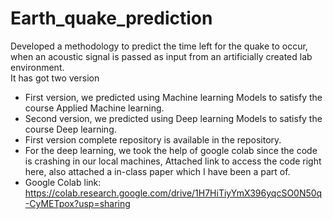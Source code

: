 # Earth_quake_prediction
Developed a methodology to predict the time left for the quake to occur, when an acoustic signal is passed as input from an artificially created lab environment.  
It has got two version  
- First version, we predicted using Machine learning Models to satisfy the course Applied Machine learning.
- Second version, we predicted using Deep learning Models to satisfy the course Deep learning.
- First version complete repository is available in the repository.
- For the deep learning, we took the help of google colab since the code is crashing in our local machines, Attached link to access the code right here, also attached a in-class paper which I have been a part of.
- Google Colab link: https://colab.research.google.com/drive/1H7HiTiyYmX396yqcSO0N50q-CyMETpox?usp=sharing
